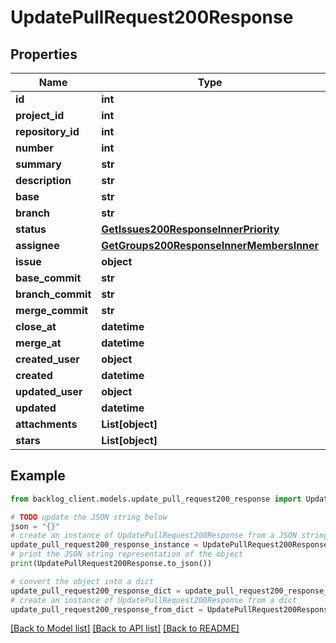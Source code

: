 # UpdatePullRequest200Response


## Properties

Name | Type | Description | Notes
------------ | ------------- | ------------- | -------------
**id** | **int** |  | [optional] 
**project_id** | **int** |  | [optional] 
**repository_id** | **int** |  | [optional] 
**number** | **int** |  | [optional] 
**summary** | **str** |  | [optional] 
**description** | **str** |  | [optional] 
**base** | **str** |  | [optional] 
**branch** | **str** |  | [optional] 
**status** | [**GetIssues200ResponseInnerPriority**](GetIssues200ResponseInnerPriority.md) |  | [optional] 
**assignee** | [**GetGroups200ResponseInnerMembersInner**](GetGroups200ResponseInnerMembersInner.md) |  | [optional] 
**issue** | **object** |  | [optional] 
**base_commit** | **str** |  | [optional] 
**branch_commit** | **str** |  | [optional] 
**merge_commit** | **str** |  | [optional] 
**close_at** | **datetime** |  | [optional] 
**merge_at** | **datetime** |  | [optional] 
**created_user** | **object** |  | [optional] 
**created** | **datetime** |  | [optional] 
**updated_user** | **object** |  | [optional] 
**updated** | **datetime** |  | [optional] 
**attachments** | **List[object]** |  | [optional] 
**stars** | **List[object]** |  | [optional] 

## Example

```python
from backlog_client.models.update_pull_request200_response import UpdatePullRequest200Response

# TODO update the JSON string below
json = "{}"
# create an instance of UpdatePullRequest200Response from a JSON string
update_pull_request200_response_instance = UpdatePullRequest200Response.from_json(json)
# print the JSON string representation of the object
print(UpdatePullRequest200Response.to_json())

# convert the object into a dict
update_pull_request200_response_dict = update_pull_request200_response_instance.to_dict()
# create an instance of UpdatePullRequest200Response from a dict
update_pull_request200_response_from_dict = UpdatePullRequest200Response.from_dict(update_pull_request200_response_dict)
```
[[Back to Model list]](../README.md#documentation-for-models) [[Back to API list]](../README.md#documentation-for-api-endpoints) [[Back to README]](../README.md)


